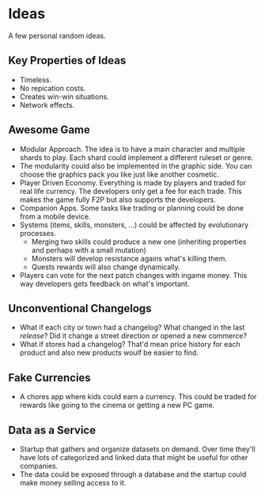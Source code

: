 # Ideas

A few personal random ideas.

## Key Properties of Ideas

- Timeless.
- No repication costs.
- Creates win-win situations.
- Network effects.

## Awesome Game

- Modular Approach. The idea is to have a main character and multiple shards to play. Each shard could implement a different ruleset or genre.
- The modularity could also be implemented in the graphic side. You can choose the graphics pack you like just like another cosmetic.
- Player Driven Economy. Everything is made by players and traded for real life currency. The developers only get a fee for each trade. This makes the game fully F2P but also supports the developers.
- Companion Apps. Some tasks like trading or planning could be done from a mobile device.
- Systems \(items, skills, monsters, ...\) could be affected by evolutionary processes.
  - Merging two skills could produce a new one \(inheriting properties and perhaps with a small mutation\)
  - Monsters will develop resistance agains what's killing them.
  - Quests rewards will also change dynamically.
- Players can vote for the next patch changes with ingame money. This way developers gets feedback on what's important.

## Unconventional Changelogs

- What if each city or town had a changelog? What changed in the last _release_? Did it change a street direction or opened a new commerce?
- What if stores had a changelog? That'd mean price history for each product and also new products woulf be easier to find.

## Fake Currencies

- A chores app where kids could earn a currency. This could be traded for rewards like going to the cinema or getting a new PC game.

## Data as a Service

- Startup that gathers and organize datasets on demand. Over time they'll have lots of categorized and linked data that might be useful for other companies.
- The data could be exposed through a database and the startup could make money selling access to it.
